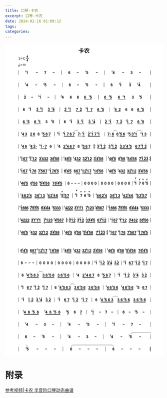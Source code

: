 ```yaml
---
title: 口琴-卡农
excerpt: 口琴-卡农
date: 2024-02-16 01:09:12
tags:
categories:
---
```


![](./口琴-卡农/kn-1.svg)
![](./口琴-卡农/kn-2.svg)

<!-- 
#============================以下为简谱头部定义==========================
B: 卡农
D: C
P: 4/4
J: 80
#============================以下开始简谱正文============================
Q:  | 1‘# - 7 - | 6 - 5# - | 4# - 3 - |
Q:  | 4# - 5# - | 6 - 5# - | 6 1'# 3' 4'# |
Q:  | 2' - 1'# - | 4# 6 6 6/ 5#/ | 6/ 5#/ 6/ 1#/ 3 5# |
Q:  | 6 1'# 3'/ 1'#/ 3'/ 4'#/ | 2'/ 1'#/ 7/ 2'/ 1'#/ 7/ 6/ 5#/ | 4#/ 2/ 6 6 6/ 5#/ |
Q:  | 6/ 5#/ 6/ 1#/ 3 5# | 6 1'# 3'/ 1'#/ 3'/ 4'#/ | 2'/ 1'#/ 7/ 2'/ 1'#/ 7/ 6/ 5#/ |
Q:  | 4#/ 3/ 2/ 6/ 6 5#// 6// 7/ | 1'# 1'#// 7// 6// (7// 7./) 1'#// 2'// 1'#// 7// 1'#// | 7./ (6// 6/) 5#// 6// 5#/ 3// (1#// 1#/) 3/ |
Q:  | 4#/ 6/ 4#// 2'./ 1'#./ 7// 6 | 4# 2// 4#// 6// 7// 6 5#// 6// 7/ |: 3'/ 1'#// 2'// 3'/ 1'#// 2'// 3'// 3// 4#// 5#// 6// 7// 1'#// 2'// |
Q:  | 1'#/ 6// 7// 1'#/ 1#// 2// 3// 4#// 3// 2// 3// 6// 5#// 6// | 4#/ 6// 5#// 4#/ 3// 2// 3// 2// 1#// 2// 3// 4#// 5#// 6// | 4#/ 6// 5#// 6/ 5#// 6// 5#// 4// 5#// 6// 7// 1'#// 2'// 3'// :|
Q:  | 1'#/ 6// 7// 1'#/ 7// 6// 7// 5#// 6// 7// 1'#// 7// 6// 5#// | 6/ 4#// 5#// 6/ 6,// 7,// 1#// 2// 1#// 7,// 1#// 6// 5#// 6// | 4#/ 6// 5#// 4#/ 3// 2// 3// 2// 1#// 2// 3// 4#// 5#// 6// |
Q:  | 4#/ 6// 5#// 6/ 5#// 6// 5#// 4#// 5#// 6// 7// 6// 4#// 5#// | 6 - - - | 0 0 0 0 |
Q:  | 0 0 0 0 | 0 0 0 0 | 1'#&mf 7&mf 6&mf 5#&mf |
Q:  | 4#// 6,// 2// 4#// 3// 6,// 1#// 3// 4#// 2// 4#// 6// 5#&mf/ 5#// 7// | 1'#&mf 7&mf 6&mf 5#&mf | 4#// 6,// 2// 4#// 3// 6,// 1#// 3// 4#// 2// 4#// 6// 5#// 3// 5#// 7// |
Q:  | 1'#// 6// 6// 6// 7// 5#// 5#// 5#// 6// 4#// 4#// 4#// 5#// 3// 3// 3// | 4#// 2// 2// 2// 3// 1#// 1#// 1#// 7,// 1#// 2// 3// 4#// 5#// 6// 7// | 1'#// 6// 6// 6// 7// 5#// 5#// 5#// 6// 4#// 4#// 4#// 5#// 3// 3// 3// |
Q:  | 4#// 2// 2// 2// 3// 1#// 1#// 1#// 7,// 1#// 2// 3// 4#// 5#// 6// 7// |: 3'/ 1'#// 2'// 3'/ 1'#// 2'// 3'/ 1'#// 2'// 3'// 3// 4#// 5#// 6// 7// 1'#// 2'// | 1'#/ 6// 7// 1'#/ 1#// 2// 3// 4#// 3// 2// 3// 6// 5#// 6// |
Q:  | 4#/ 6// 5#// 4#/ 3// 2// 3// 2// 1#// 2// 3// 4#// 5#// 6// | 4#/ 6// 5#// 6/ 5#// 6// 5#// 4#// 5#// 6// 7// 1'#// 2'// 3'// :| 1'#/ 6// 7// 1'#/ 7// 6// 7// 5#// 6// 7// 1'#// 7// 6// 5#// |
[fenye]
Q:  | 6/ 4#// 5#// 6/ 6,// 7,// 1#// 2// 1#// 7,// 1#// 6// 5#// 6// | 4#/ 6// 5#// 4#/ 3// 2// 3// 2// 1#// 2// 3// 4#// 5#// 6// | 4#/ 6// 5#// 6/ 5#// 6// 5#// 4#// 5#// 6// 7// 6// 4#// 5// |
Q:  | 6 - - - | 0 0 0 0 | 0 0 0 0 |
Q:  | 0 0 0 0 | 1'# 1'#/ 2'/ 3'/ 4'#/ 3'/ 2'/ | 1'# 6/ 7/ 1'#/ 2'/ 1'#/ 7/ |
Q:  | 6 4#// 5#// 6// (3// 3//) 6// 5#// 6// 3// 6// 5#// 6// | 4# 2// 4#// 6// 7// 6 5#// 6// 7/ | 1'# 1'#/ 2'/ 3'/ 4'#/ 3'/ 2'/ |
Q:  | 1'# 6/ 7/ 1'#/ 2'/ 1'#/ 7/ | 6 4#// 5#// 6// (3// 3//) 6// 5#// 6// 3// 6// 5#// 6// | 4#// 6// 5#// 6// 4#// 6// 5#// 6// 5# 6/ 7/ |
Q:  | 1'# 1'!/ 2'/ 3'/ 4'#/ 3'/ 2'/ | 1'# 6/ 7/ 1'#/ 2'/ 1'#/ 7/ | 6 4#// 5#// 6// (3// 3//) 6// 5#// 6// 3// 6// 5#// 6// |
Q:  | 4#// 6// 5#// 6// 4#// 6// 5#// 6// 5#/ 6 7/ | 1'#/ - 7 - | 6 - 5# - |
Q:  | 4# - 3 - | 4# - 5# - | 1'# - 7 - |
Q:  | 6 - 5# - | 4# - 3 - | 4# - (5# - |
Q:  | 5#) - - - | (6 - - - | 6) - - - ||

 -->

# 附录

[参考视频|卡农 半音阶口琴动态曲谱](https://www.bilibili.com/video/BV1Lq4y1c7h8/?spm_id_from=333.337.search-card.all.click&vd_source=33ac0456d389f10fb21747392b35389b)